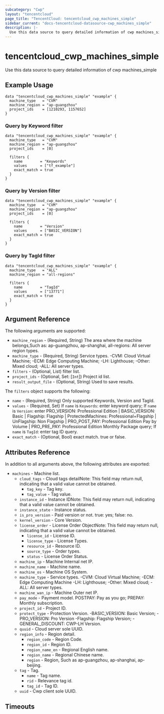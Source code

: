 ```yaml
---
subcategory: "Cwp"
layout: "tencentcloud"
page_title: "TencentCloud: tencentcloud_cwp_machines_simple"
sidebar_current: "docs-tencentcloud-datasource-cwp_machines_simple"
description: |-
  Use this data source to query detailed information of cwp machines_simple
---
```


# tencentcloud_cwp_machines_simple

Use this data source to query detailed information of cwp machines_simple

## Example Usage

```hcl
data "tencentcloud_cwp_machines_simple" "example" {
  machine_type   = "CVM"
  machine_region = "ap-guangzhou"
  project_ids    = [1210293, 1157652]
}
```

### Query by Keyword filter

```hcl
data "tencentcloud_cwp_machines_simple" "example" {
  machine_type   = "CVM"
  machine_region = "ap-guangzhou"
  project_ids    = [0]

  filters {
    name        = "Keywords"
    values      = ["tf_example"]
    exact_match = true
  }
}
```

### Query by Version filter

```hcl
data "tencentcloud_cwp_machines_simple" "example" {
  machine_type   = "CVM"
  machine_region = "ap-guangzhou"
  project_ids    = [0]

  filters {
    name        = "Version"
    values      = ["BASIC_VERSION"]
    exact_match = true
  }
}
```

### Query by TagId filter

```hcl
data "tencentcloud_cwp_machines_simple" "example" {
  machine_type   = "ALL"
  machine_region = "all-regions"

  filters {
    name        = "TagId"
    values      = ["13771"]
    exact_match = true
  }
}
```

## Argument Reference

The following arguments are supported:

* `machine_region` - (Required, String) The area where the machine belongs,Such as: ap-guangzhou, ap-shanghai, all-regions: All server region types.
* `machine_type` - (Required, String) Service types. -CVM: Cloud Virtual Machine; -ECM: Edge Computing Machine; -LH: Lighthouse; -Other: Mixed cloud; -ALL: All server types.
* `filters` - (Optional, List) filter list.
* `project_ids` - (Optional, Set: [`Int`]) Project id list.
* `result_output_file` - (Optional, String) Used to save results.

The `filters` object supports the following:

* `name` - (Required, String) Only supported Keywords, Version and TagId.
* `values` - (Required, Set) If `name` is `Keywords`: enter keyword query; If `name` is `Version`: enter PRO_VERSION: Professional Edition | BASIC_VERSION: Basic | Flagship: Flagship | ProtectedMachines: Professional+Flagship | UnFlagship: Non Flagship | PRO_POST_PAY: Professional Edition Pay by Volume | PRO_PRE_PAY: Professional Edition Monthly Package query; If `name` is `TagId`: enter tag ID query.
* `exact_match` - (Optional, Bool) exact match. true or false.

## Attributes Reference

In addition to all arguments above, the following attributes are exported:

* `machines` - Machine list.
  * `cloud_tags` - Cloud tags detailNote: This field may return null, indicating that a valid value cannot be obtained.
    * `tag_key` - Tag key.
    * `tag_value` - Tag value.
  * `instance_id` - Instance IDNote: This field may return null, indicating that a valid value cannot be obtained.
  * `instance_state` - Instance status.
  * `is_pro_version` - Paid version or not. true: yes; false: no.
  * `kernel_version` - Core Version.
  * `license_order` - License Order ObjectNote: This field may return null, indicating that a valid value cannot be obtained.
    * `license_id` - License ID.
    * `license_type` - License Types.
    * `resource_id` - Resource ID.
    * `source_type` - Order types.
    * `status` - License Order Status.
  * `machine_ip` - Machine Internal net IP.
  * `machine_name` - Machine name.
  * `machine_os` - Machine OS System.
  * `machine_type` - Service types. -CVM: Cloud Virtual Machine; -ECM: Edge Computing Machine -LH: Lighthouse; -Other: Mixed cloud; -ALL: All server types.
  * `machine_wan_ip` - Machine Outer net IP.
  * `pay_mode` - Payment model. POSTPAY: Pay as you go; PREPAY: Monthly subscription.
  * `project_id` - Project ID.
  * `protect_type` - Protection Version. -BASIC_VERSION: Basic Version; -PRO_VERSION: Pro Version -Flagship: Flagship Version; -GENERAL_DISCOUNT: CWP-LH Version.
  * `quuid` - Cloud server sole UUID.
  * `region_info` - Region detail.
    * `region_code` - Region Code.
    * `region_id` - Region ID.
    * `region_name_en` - Regional English name.
    * `region_name` - Regional Chinese name.
    * `region` - Region, Such as ap-guangzhou, ap-shanghai, ap-beijing.
  * `tag` - Tag.
    * `name` - Tag name.
    * `rid` - Relevance tag id.
    * `tag_id` - Tag ID.
  * `uuid` - Cwp client sole UUID.


## Timeouts

<no value>


